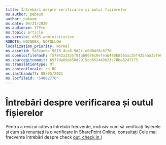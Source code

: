 ```yaml
---
title: Întrebări despre verificarea și outul fișierelor
ms.author: pebaum
author: pebaum
ms.date: 04/21/2020
ms.audience: ITPro
ms.topic: article
ms.service: o365-administration
ROBOTS: NOINDEX, NOFOLLOW
localization_priority: Normal
ms.assetid: 5a5eaebc-5818-4ce8-9d2c-e0d04f8c6f7d
ms.openlocfilehash: f57842a2335f81ab007618efeab488b856a1c2bf425aaa35fe8912dcece25c7e
ms.sourcegitcommit: b5f7da89a650d2915dc652449623c78be6247175
ms.translationtype: MT
ms.contentlocale: ro-RO
ms.lasthandoff: 08/05/2021
ms.locfileid: "54062776"
---
```

# <a name="questions-about-check-in-and-out-files"></a>Întrebări despre verificarea și outul fișierelor

Pentru a revizui câteva întrebări frecvente, inclusiv cum să verificați fișierele și cum să renunțați la o verificare în SharePoint Online, consultați Cele mai frecvente întrebări despre check [out, check in (](https://go.microsoft.com/fwlink/?linkid=2018786)
  

